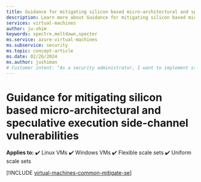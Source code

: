 ```yaml
---
title: Guidance for mitigating silicon based micro-architectural and speculative execution side-channel vulnerabilities
description: Learn more about Guidance for mitigating silicon based micro-architectural and speculative execution side-channel vulnerabilities in Azure.
services: virtual-machines
author: ju-shim
keywords: spectre,meltdown,specter
ms.service: azure-virtual-machines
ms.subservice: security
ms.topic: concept-article
ms.date: 02/26/2024
ms.author: jushiman
# Customer intent: "As a security administrator, I want to implement strategies to mitigate silicon-based micro-architectural vulnerabilities, so that I can protect my virtual machines from speculative execution side-channel attacks."
---
```


# Guidance for mitigating silicon based micro-architectural and speculative execution side-channel vulnerabilities

**Applies to:** :heavy_check_mark: Linux VMs :heavy_check_mark: Windows VMs :heavy_check_mark: Flexible scale sets :heavy_check_mark: Uniform scale sets

[!INCLUDE [virtual-machines-common-mitigate-se](~/reusable-content/ce-skilling/azure/includes/virtual-machines-common-mitigate-se.md)]
